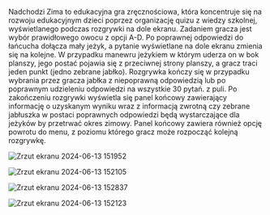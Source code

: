Nadchodzi Zima to edukacyjna gra zręcznościowa, która koncentruje się na rozwoju edukacyjnym dzieci poprzez organizację quizu z wiedzy szkolnej, wyświetlanego podczas rozgrywki na dole ekranu. Zadaniem gracza jest wybór prawidłowego owocu z opcji A-D. Po poprawnej odpowiedzi do łańcucha dołącza mały jeżyk, a pytanie wyświetlane na dole ekranu zmienia się na kolejne. W przypadku manewru jeżykiem w którym uderza on w bok planszy, jego postać pojawia się z przeciwnej strony planszy, a gracz traci jeden punkt (jedno zebrane jabłko). Rozgrywka kończy się w przypadku wybrania przez gracza jabłka z niepoprawną odpowiedzią lub po poprawnym udzieleniu odpowiedzi na wszystkie 30 pytań.  z puli. Po zakończeniu rozgrywki  wyświetla się panel końcowy zawierający informację o uzyskanym wyniku wraz z informacją zwrotną czy zebrane jabłuszka w postaci poprawnych odpowiedzi będą wystarczające dla jeżyków by przetrwać okres zimowy. Panel końcowy zawiera również opcję powrotu do menu, z poziomu którego gracz może rozpocząć kolejną rozgrywkę.






![Zrzut ekranu 2024-06-13 151952](https://github.com/JuliaKordek/Nadchodzi-Zima/assets/150183188/18dc0b15-18c6-446c-a6e6-96ee960d7674)

![Zrzut ekranu 2024-06-13 152105](https://github.com/JuliaKordek/Nadchodzi-Zima/assets/150183188/813a08d9-8f26-44e1-a4fe-750c7febb991)

![Zrzut ekranu 2024-06-13 152837](https://github.com/JuliaKordek/Gra-Nadchodzi-Zima/assets/150183188/90cb97cd-2184-4615-b0e5-8dcbe795fd58)

![Zrzut ekranu 2024-06-13 152123](https://github.com/JuliaKordek/Nadchodzi-Zima/assets/150183188/e1299cba-5399-4c6c-8c0b-0dd255927a64)
